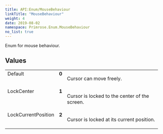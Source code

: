 ```yaml
---
title: API:Enum/MouseBehaviour
linkTitle: "MouseBehaviour"
weight: 4
date: 2019-08-02
namespace: Primrose.Enum.MouseBehaviour
no_list: true
---
```

<p class="summary">

Enum for mouse behaviour.

</p>
 
## Values
 
<table class="studiohide">
<tbody>
<tr class="enum-row">
<td style="vertical-align:top;white-space:normal;">
<span class="name"">Default</span></td>
<td style="vertical-align:top;white-space:normal;">
<b class="value"">0</b></td>
<td style="vertical-align:top;white-space:normal;">
<p>
Cursor can move freely.
</p></td>
</tr>
<tr class="enum-row">
<td style="vertical-align:top;white-space:normal;">
<span class="name"">LockCenter</span></td>
<td style="vertical-align:top;white-space:normal;">
<b class="value"">1</b></td>
<td style="vertical-align:top;white-space:normal;">
<p>
Cursor is locked to the center of the screen.
</p></td>
</tr>
<tr class="enum-row">
<td style="vertical-align:top;white-space:normal;">
<span class="name"">LockCurrentPosition</span></td>
<td style="vertical-align:top;white-space:normal;">
<b class="value"">2</b></td>
<td style="vertical-align:top;white-space:normal;">
<p>
Cursor is locked at its current position.
</p></td>
</tr>
</tbody>
</table>
